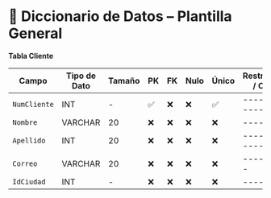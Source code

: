 # 📘 Diccionario de Datos – Plantilla General
**Tabla Cliente**

| Campo           | Tipo de Dato | Tamaño | PK  | FK  | Nulo | Único | Restricciones / CHECK  | Referencia a    | Descripción                             |
|----------------|--------------|--------|-----|-----|------|--------|--------------------------------------------|----------------------------------|-----------------------------------------|
| `NumCliente`    | INT          | -      | ✅  | ❌  | ❌   |✅     |  --------------                               | -                                | Identificador del cliente               |----
| `Nombre`        | VARCHAR      | 20     | ❌  | ❌  | ❌   | ❌     | -----         | ---                                |            |
| `Apellido`      | INT          | 20      | ❌  | ❌  | ❌   | ❌     |--------------         | -                                | Edad del cliente                   |
| `Correo`        | VARCHAR      | 20    | ❌  | ❌  | ❌   | ❌     | -----------                  | -                                | Correo electrónico                      |
| `IdCiudad`      | INT          | -      | ❌  | ❌  | ❌   | ❌     | ---------                                        |            | cliente    |
